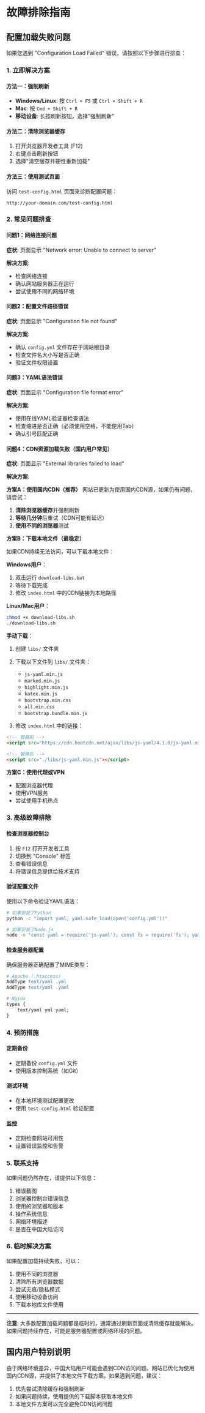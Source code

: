 # 故障排除指南

## 配置加载失败问题

如果您遇到 "Configuration Load Failed" 错误，请按照以下步骤进行排查：

### 1. 立即解决方案

#### 方法一：强制刷新
- **Windows/Linux**: 按 `Ctrl + F5` 或 `Ctrl + Shift + R`
- **Mac**: 按 `Cmd + Shift + R`
- **移动设备**: 长按刷新按钮，选择"强制刷新"

#### 方法二：清除浏览器缓存
1. 打开浏览器开发者工具 (F12)
2. 右键点击刷新按钮
3. 选择"清空缓存并硬性重新加载"

#### 方法三：使用测试页面
访问 `test-config.html` 页面来诊断配置问题：
```
http://your-domain.com/test-config.html
```

### 2. 常见问题排查

#### 问题1：网络连接问题
**症状**: 页面显示 "Network error: Unable to connect to server"

**解决方案**:
- 检查网络连接
- 确认网站服务器正在运行
- 尝试使用不同的网络环境

#### 问题2：配置文件路径错误
**症状**: 页面显示 "Configuration file not found"

**解决方案**:
- 确认 `config.yml` 文件存在于网站根目录
- 检查文件名大小写是否正确
- 验证文件权限设置

#### 问题3：YAML语法错误
**症状**: 页面显示 "Configuration file format error"

**解决方案**:
- 使用在线YAML验证器检查语法
- 检查缩进是否正确（必须使用空格，不能使用Tab）
- 确认引号匹配正确

#### 问题4：CDN资源加载失败（国内用户常见）
**症状**: 页面显示 "External libraries failed to load"

**解决方案**:

**方案A：使用国内CDN（推荐）**
网站已更新为使用国内CDN源，如果仍有问题，请尝试：

1. **清除浏览器缓存**并强制刷新
2. **等待几分钟**后重试（CDN可能有延迟）
3. **使用不同的浏览器**测试

**方案B：下载本地文件（最稳定）**

如果CDN持续无法访问，可以下载本地文件：

**Windows用户**：
1. 双击运行 `download-libs.bat`
2. 等待下载完成
3. 修改 `index.html` 中的CDN链接为本地路径

**Linux/Mac用户**：
```bash
chmod +x download-libs.sh
./download-libs.sh
```

**手动下载**：
1. 创建 `libs/` 文件夹
2. 下载以下文件到 `libs/` 文件夹：
   - `js-yaml.min.js`
   - `marked.min.js`
   - `highlight.min.js`
   - `katex.min.js`
   - `bootstrap.min.css`
   - `all.min.css`
   - `bootstrap.bundle.min.js`

3. 修改 `index.html` 中的链接：
```html
<!-- 替换前 -->
<script src="https://cdn.bootcdn.net/ajax/libs/js-yaml/4.1.0/js-yaml.min.js"></script>

<!-- 替换后 -->
<script src="./libs/js-yaml.min.js"></script>
```

**方案C：使用代理或VPN**
- 配置浏览器代理
- 使用VPN服务
- 尝试使用手机热点

### 3. 高级故障排除

#### 检查浏览器控制台
1. 按 `F12` 打开开发者工具
2. 切换到 "Console" 标签
3. 查看错误信息
4. 将错误信息提供给技术支持

#### 验证配置文件
使用以下命令验证YAML语法：
```bash
# 如果安装了Python
python -c "import yaml; yaml.safe_load(open('config.yml'))"

# 如果安装了Node.js
node -e "const yaml = require('js-yaml'); const fs = require('fs'); yaml.load(fs.readFileSync('config.yml', 'utf8'))"
```

#### 检查服务器配置
确保服务器正确配置了MIME类型：
```apache
# Apache (.htaccess)
AddType text/yaml .yml
AddType text/yaml .yaml

# Nginx
types {
    text/yaml yml yaml;
}
```

### 4. 预防措施

#### 定期备份
- 定期备份 `config.yml` 文件
- 使用版本控制系统（如Git）

#### 测试环境
- 在本地环境测试配置更改
- 使用 `test-config.html` 验证配置

#### 监控
- 定期检查网站可用性
- 设置错误监控和告警

### 5. 联系支持

如果问题仍然存在，请提供以下信息：
1. 错误截图
2. 浏览器控制台错误信息
3. 使用的浏览器和版本
4. 操作系统信息
5. 网络环境描述
6. 是否在中国大陆访问

### 6. 临时解决方案

如果配置加载持续失败，可以：
1. 使用不同的浏览器
2. 清除所有浏览器数据
3. 尝试无痕/隐私模式
4. 使用移动设备访问
5. 下载本地库文件使用

---

**注意**: 大多数配置加载问题都是临时的，通常通过刷新页面或清除缓存就能解决。如果问题持续存在，可能是服务器配置或网络环境的问题。

## 国内用户特别说明

由于网络环境差异，中国大陆用户可能会遇到CDN访问问题。网站已优化为使用国内CDN源，并提供了本地文件下载方案。如果遇到问题，建议：

1. 优先尝试清除缓存和强制刷新
2. 如果问题持续，使用提供的下载脚本获取本地文件
3. 本地文件方案可以完全避免CDN访问问题 
